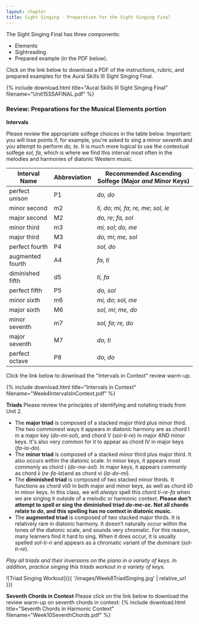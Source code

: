 ```yaml
---
layout: chapter
title: Sight Singing - Preparation for the Sight Singing Final
---
```


The Sight Singing Final has three components: 
- Elements
- Sightreading
- Prepared example (in the PDF below).

Click on the link below to download a PDF of the instructions, rubric, and prepared examples for the Aural Skills III Sight Singing Final.

{% include download.html title="Aural Skills III Sight Singing Final" filename="Unit15SSAFINAL.pdf" %}

### Review: Preparations for the Musical Elements portion
**Intervals**

Please review the appropriate solfege choices in the table below. Important: you will lose points if, for example, you're asked to sing a minor seventh and you attempt to perform *do, te.* It is much more logical to use the contextual solfege *sol, fa*, which is where we find this interval most often in the melodies and harmonies of diatonic Western music.

|**Interval Name**   |**Abbreviation**|**Recommended Ascending Solfege (Major *and* Minor Keys)**|
|--------------------|----------------|-----------------------------------------|
|perfect unison      | P1             |*do, do*                                 |
|minor second        | m2             |*ti, do*; *mi, fa*; *re, me*; *sol, le*  |           
|major second        | M2             |*do, re*; *fa, sol*                      |
|minor third         | m3             |*mi, sol*; *do, me*                      |
|major third         | M3             |*do, mi*; *me, sol*                      |
|perfect fourth      | P4             |*sol, do*                                |
|augmented fourth    | A4             |*fa, ti*                                 |
|diminished fifth    | d5             |*ti, fa*                                 |
|perfect fifth       | P5             |*do, sol*                                |
|minor sixth         | m6             |*mi, do*; *sol, me*                      |
|major sixth         | M6             |*sol, mi*; *me, do*                      |
|minor seventh       | m7             |*sol, fa*; *re, do*                      |
|major seventh       | M7             |*do, ti*                                 |
|perfect octave      | P8             |*do, do*                                 |

Click the link below to download the "Intervals in Context" review warm-up.

{% include download.html title="Intervals in Context" filename="Week4IntervalsInContext.pdf" %}

**Triads**
Please review the principles of identifying and notating triads from Unit 2.
- The **major triad** is composed of a stacked major third plus minor third. The two commonest ways it appears in diatonic harmony are as chord I in a major key (*do-mi-sol*), and chord V (*sol-ti-re*) in major AND minor keys. It's also very common for it to appear as chord IV in major keys (*fa-la-do*).
- The **minor triad** is composed of a stacked minor third plus major third. It also occurs within the diatonic scale. In minor keys, it appears most commonly as chord i (*do-me-sol*). In major keys, it appears commonly as chord ii (*re-fa-la*)and as chord vi (*la-do-mi*).
- The **diminished triad** is composed of two stacked minor thirds. It functions as chord vii0 in both major and minor keys, as well as chord ii0 in minor keys. In this class, we will *always* spell this chord *ti-re-fa* when we are singing it outside of a melodic or harmonic context. **Please don’t attempt to spell or sing the diminished triad *do-me-se.* Not all chords relate to *do*, and this spelling has no context in diatonic music.**
- The **augmented triad** is composed of two stacked major thirds. It is relatively rare in diatonic harmony. It doesn’t naturally occur within the tones of the diatonic scale, and sounds very chromatic. For this reason, many learners find it hard to sing. When it does occur, it is usually spelled *sol-ti-ri* and appears as a chromatic variant of the dominant (*sol-ti-re*).

*Play all triads and their inversions on the piano in a variety of keys. In addition, practice singing this triads workout in a variety of keys.*

![Triad Singing Workout]({{ '/images/Week8TriadSinging.jpg' | relative_url }})

**Seventh Chords in Context**
Please click on the link below to download the review warm-up on seventh chords in context:
{% include download.html title="Seventh Chords in Harmonic Context" filename="Week10SeventhChords.pdf" %}